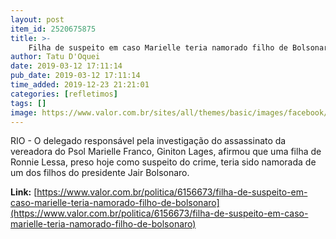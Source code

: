 ```yaml
---
layout: post
item_id: 2520675875
title: >-
    Filha de suspeito em caso Marielle teria namorado filho de Bolsonaro
author: Tatu D'Oquei
date: 2019-03-12 17:11:14
pub_date: 2019-03-12 17:11:14
time_added: 2019-12-23 21:21:01
categories: [refletimos]
tags: []
image: https://www.valor.com.br/sites/all/themes/basic/images/facebook/valor-big.jpg
---
```


RIO - O delegado responsável pela investigação do assassinato da vereadora do Psol Marielle Franco, Giniton Lages, afirmou que uma filha de Ronnie Lessa, preso hoje como suspeito do crime, teria sido namorada de um dos filhos do presidente Jair Bolsonaro.

**Link:** [https://www.valor.com.br/politica/6156673/filha-de-suspeito-em-caso-marielle-teria-namorado-filho-de-bolsonaro](https://www.valor.com.br/politica/6156673/filha-de-suspeito-em-caso-marielle-teria-namorado-filho-de-bolsonaro)

